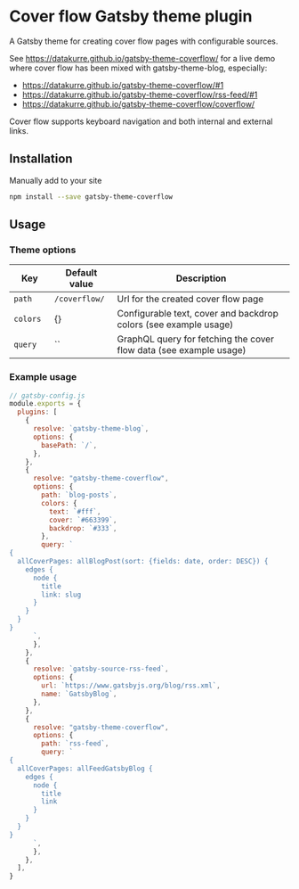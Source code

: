 # Cover flow Gatsby theme plugin

A Gatsby theme for creating cover flow pages with configurable sources.

See https://datakurre.github.io/gatsby-theme-coverflow/ for a live demo where
cover flow has been mixed with gatsby-theme-blog, especially:

* https://datakurre.github.io/gatsby-theme-coverflow/#1
* https://datakurre.github.io/gatsby-theme-coverflow/rss-feed/#1
* https://datakurre.github.io/gatsby-theme-coverflow/coverflow/

Cover flow supports keyboard navigation and both internal and external
links.

## Installation

Manually add to your site

```sh
npm install --save gatsby-theme-coverflow
```
## Usage

### Theme options

| Key           | Default value    | Description                                                                                               |
| ------------- | ---------------- | --------------------------------------------------------------------------------------------------------- |
| `path    `    | `/coverflow/`    | Url for the created cover flow page                                                                       |
| `colors`      | {}               | Configurable text, cover and backdrop colors (see example usage)                                          |
| `query`       | ``               | GraphQL query for fetching the cover flow data (see example usage)                                        |

### Example usage

```js
// gatsby-config.js
module.exports = {
  plugins: [
    {
      resolve: `gatsby-theme-blog`,
      options: {
        basePath: `/`,
      },
    },
    {
      resolve: "gatsby-theme-coverflow",
      options: {
        path: `blog-posts`,
        colors: {
          text: `#fff`,
          cover: `#663399`,
          backdrop: `#333`,
        },
        query: `
{
  allCoverPages: allBlogPost(sort: {fields: date, order: DESC}) {
    edges {
      node {
        title
        link: slug
      }
    }
  }
}
      `,
      },
    },
    {
      resolve: `gatsby-source-rss-feed`,
      options: {
        url: `https://www.gatsbyjs.org/blog/rss.xml`,
        name: `GatsbyBlog`,
      },
    },
    {
      resolve: "gatsby-theme-coverflow",
      options: {
        path: `rss-feed`,
        query: `
{
  allCoverPages: allFeedGatsbyBlog {
    edges {
      node {
        title
        link
      }
    } 
  }
}
      `,
      },
    },
  ],
}
```
